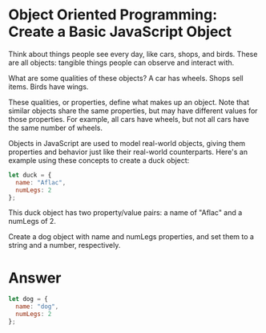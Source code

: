 # Object Oriented Programming: Create a Basic JavaScript Object

Think about things people see every day, like cars, shops, and birds. These are all objects: tangible things people can observe and interact with.

What are some qualities of these objects? A car has wheels. Shops sell items. Birds have wings.

These qualities, or properties, define what makes up an object. Note that similar objects share the same properties, but may have different values for those properties. For example, all cars have wheels, but not all cars have the same number of wheels.

Objects in JavaScript are used to model real-world objects, giving them properties and behavior just like their real-world counterparts. Here's an example using these concepts to create a duck object:

```JavaScript
let duck = {
  name: "Aflac",
  numLegs: 2
};
```

This duck object has two property/value pairs: a name of "Aflac" and a numLegs of 2.

Create a dog object with name and numLegs properties, and set them to a string and a number, respectively.


# Answer

```JavaScript
let dog = {
  name: "dog",
  numLegs: 2
};
```